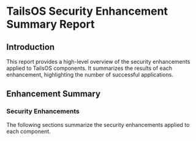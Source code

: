 # TailsOS Security Enhancement Summary Report

## Introduction

This report provides a high-level overview of the security enhancements applied to TailsOS components. It summarizes the results of each enhancement, highlighting the number of successful applications.

## Enhancement Summary

### Security Enhancements

The following sections summarize the security enhancements applied to each component.
